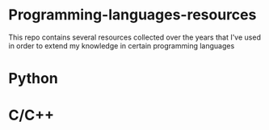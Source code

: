 # Programming-languages-resources

This repo contains several resources collected over the years that I've used in order to extend my knowledge in certain programming languages

# Python

# C/C++
